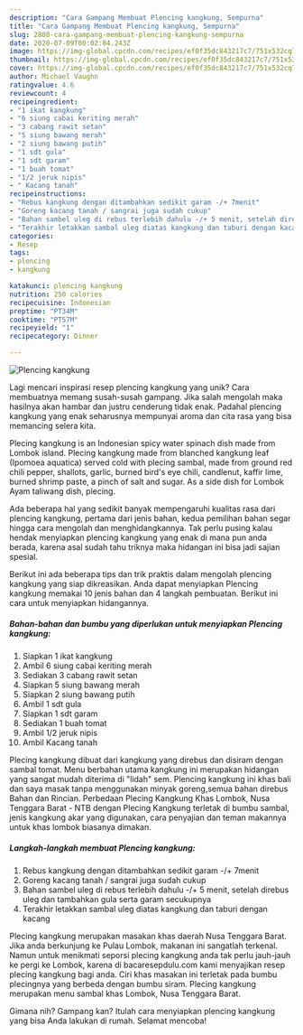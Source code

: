 ```yaml
---
description: "Cara Gampang Membuat Plencing kangkung, Sempurna"
title: "Cara Gampang Membuat Plencing kangkung, Sempurna"
slug: 2800-cara-gampang-membuat-plencing-kangkung-sempurna
date: 2020-07-09T00:02:04.243Z
image: https://img-global.cpcdn.com/recipes/ef0f35dc843217c7/751x532cq70/plencing-kangkung-foto-resep-utama.jpg
thumbnail: https://img-global.cpcdn.com/recipes/ef0f35dc843217c7/751x532cq70/plencing-kangkung-foto-resep-utama.jpg
cover: https://img-global.cpcdn.com/recipes/ef0f35dc843217c7/751x532cq70/plencing-kangkung-foto-resep-utama.jpg
author: Michael Vaughn
ratingvalue: 4.6
reviewcount: 4
recipeingredient:
- "1 ikat kangkung"
- "6 siung cabai keriting merah"
- "3 cabang rawit setan"
- "5 siung bawang merah"
- "2 siung bawang putih"
- "1 sdt gula"
- "1 sdt garam"
- "1 buah tomat"
- "1/2 jeruk nipis"
- " Kacang tanah"
recipeinstructions:
- "Rebus kangkung dengan ditambahkan sedikit garam -/+ 7menit"
- "Goreng kacang tanah / sangrai juga sudah cukup"
- "Bahan sambel uleg di rebus terlebih dahulu -/+ 5 menit, setelah direbus uleg dan tambahkan gula serta garam secukupnya"
- "Terakhir letakkan sambal uleg diatas kangkung dan taburi dengan kacang"
categories:
- Resep
tags:
- plencing
- kangkung

katakunci: plencing kangkung 
nutrition: 250 calories
recipecuisine: Indonesian
preptime: "PT34M"
cooktime: "PT57M"
recipeyield: "1"
recipecategory: Dinner

---
```



![Plencing kangkung](https://img-global.cpcdn.com/recipes/ef0f35dc843217c7/751x532cq70/plencing-kangkung-foto-resep-utama.jpg)

Lagi mencari inspirasi resep plencing kangkung yang unik? Cara membuatnya memang susah-susah gampang. Jika salah mengolah maka hasilnya akan hambar dan justru cenderung tidak enak. Padahal plencing kangkung yang enak seharusnya mempunyai aroma dan cita rasa yang bisa memancing selera kita.

Plecing kangkung is an Indonesian spicy water spinach dish made from Lombok island. Plecing kangkung made from blanched kangkung leaf (Ipomoea aquatica) served cold with plecing sambal, made from ground red chili pepper, shallots, garlic, burned bird&#39;s eye chili, candlenut, kaffir lime, burned shrimp paste, a pinch of salt and sugar. As a side dish for Lombok Ayam taliwang dish, plecing.

Ada beberapa hal yang sedikit banyak mempengaruhi kualitas rasa dari plencing kangkung, pertama dari jenis bahan, kedua pemilihan bahan segar hingga cara mengolah dan menghidangkannya. Tak perlu pusing kalau hendak menyiapkan plencing kangkung yang enak di mana pun anda berada, karena asal sudah tahu triknya maka hidangan ini bisa jadi sajian spesial.


Berikut ini ada beberapa tips dan trik praktis dalam mengolah plencing kangkung yang siap dikreasikan. Anda dapat menyiapkan Plencing kangkung memakai 10 jenis bahan dan 4 langkah pembuatan. Berikut ini cara untuk menyiapkan hidangannya.

<!--inarticleads1-->

##### Bahan-bahan dan bumbu yang diperlukan untuk menyiapkan Plencing kangkung:

1. Siapkan 1 ikat kangkung
1. Ambil 6 siung cabai keriting merah
1. Sediakan 3 cabang rawit setan
1. Siapkan 5 siung bawang merah
1. Siapkan 2 siung bawang putih
1. Ambil 1 sdt gula
1. Siapkan 1 sdt garam
1. Sediakan 1 buah tomat
1. Ambil 1/2 jeruk nipis
1. Ambil  Kacang tanah


Plecing kangkung dibuat dari kangkung yang direbus dan disiram dengan sambal tomat. Menu berbahan utama kangkung ini merupakan hidangan yang sangat mudah diterima di &#34;lidah&#34; sem. Plencing kangkung ini khas bali dan saya masak tanpa menggunakan minyak goreng,semua bahan direbus Bahan dan Rincian. Perbedaan Plecing Kangkung Khas Lombok, Nusa Tenggara Barat - NTB dengan Plecing Kangkung terletak di bumbu sambal, jenis kangkung akar yang digunakan, cara penyajian dan teman makannya untuk khas lombok biasanya dimakan. 

<!--inarticleads2-->

##### Langkah-langkah membuat Plencing kangkung:

1. Rebus kangkung dengan ditambahkan sedikit garam -/+ 7menit
1. Goreng kacang tanah / sangrai juga sudah cukup
1. Bahan sambel uleg di rebus terlebih dahulu -/+ 5 menit, setelah direbus uleg dan tambahkan gula serta garam secukupnya
1. Terakhir letakkan sambal uleg diatas kangkung dan taburi dengan kacang


Plecing kangkung merupakan masakan khas daerah Nusa Tenggara Barat. Jika anda berkunjung ke Pulau Lombok, makanan ini sangatlah terkenal. Namun untuk menikmati seporsi plecing kangkung anda tak perlu jauh-jauh ke pergi ke Lombok, karena di bacaresepdulu.com kami menyajikan resep plecing kangkung bagi anda. Ciri khas masakan ini terletak pada bumbu plecingnya yang berbeda dengan bumbu siram. Plecing kangkung merupakan menu sambal khas Lombok, Nusa Tenggara Barat. 

Gimana nih? Gampang kan? Itulah cara menyiapkan plencing kangkung yang bisa Anda lakukan di rumah. Selamat mencoba!
